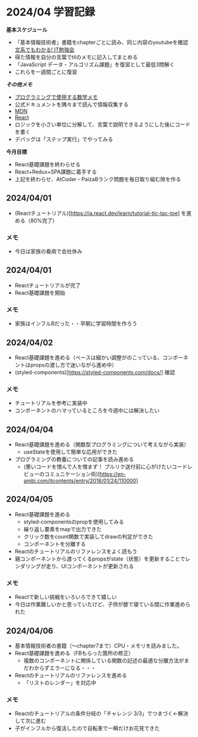 # 2024/04 学習記録

**基本スケジュール**
*  「基本情報技術者」書籍をchapterごとに読み、同じ内容のyoutubeを確認[文系でもわかる! IT勉強会](https://www.youtube.com/playlist?list=PLCHgb5A4oO6nTjEtd6svleCbdG0vfWpvF)
*   得た情報を自分の言葉でtilのメモに記入してまとめる
*   「JavaScript データ・アルゴリズム課題」を復習として最低3問解く
*   これらを一週間ごとに復習

***その他メモ***
*  [プログラミングで使用する数学メモ](https://www.notion.so/e648a121692d4ff99356b4c57737e221?pvs=4)
*  公式ドキュメントを隅々まで読んで情報収集する
  *  [MDN](https://developer.mozilla.org/ja/docs/Web/JavaScript/Guide)
  *  [React](https://ja.react.dev/reference/react)
*  ロジックを小さい単位に分解して、言葉で説明できるようにした後にコードを書く
*  デバッグは「ステップ実行」でやってみる


**今月目標**

* React基礎課題を終わらせる
* React+Redux+SPA課題に着手する
* 上記を終わらせ、AtCoder・PaizaBランク問題を毎日取り組む隙を作る

## 2024/04/01
* (Reactチュートリアル)[https://ja.react.dev/learn/tutorial-tic-tac-toe] を進める（80%完了）

### メモ
* 今日は家族の看病で会社休み

## 2024/04/01
* Reactチュートリアルが完了
* React基礎課題を開始

### メモ
* 家族はインフルBだった・・早朝に学習時間を作ろう

## 2024/04/02
* React基礎課題を進める（ベースは細かい調整がのこっている、コンポーネントはpropsの渡し方で迷いながら進め中）
* (styled-components)[https://styled-components.com/docs/] 確認

### メモ
* チュートリアルを参考に実装中
* コンポーネントのハマっているところを今週中には解決したい

## 2024/04/04
* React基礎課題を進める（関数型プログラミングについて考えながら実装）
  * useStateを使用して簡単な応用ができた
* プログラミングの教養についての記事を読み進める
  * (悪いコードを憎んで人を憎まず！ プルリク送付前に心がけたいコードレビューのコミュニケーション術)[https://en-ambi.com/itcontents/entry/2018/01/24/110000]

## 2024/04/05
* React基礎課題を進める
  * styled-componentsのpropを使用してみる
  * 繰り返し要素をmapで出力できた
  * クリック数をcount関数で実装してdrawの判定ができた
  * コンポーネントを分離する
* Reactのチュートリアルのリファレンスをよく読もう
* 親コンポーネントから渡ってくるpropsがstate（状態）を更新することでレンダリングが走り、UIコンポーネントが更新される

### メモ
* Reactで新しい挑戦をいろいろできて嬉しい
* 今日は作業難しいかと思っていたけど、子供が膝で寝ている間に作業進められた


## 2024/04/06
* 基本情報技術者の書籍（〜chapter7まで）CPU・メモリを読みました。
* React基礎課題を進める（FBもらった箇所の修正）
  * 複数のコンポーネントに関係している関数の記述の最適な分離方法がまだわからずエラーになる・・・
* Reactのチュートリアルのリファレンスを進める
  * 「リストのレンダー」を対応中

### メモ
* Reactのチュートリアルの条件分岐の「チャレンジ 3/3」でつまづく←解決して次に進む
* 子がインフルから復活したので自転車で一瞬だけお花見できた
